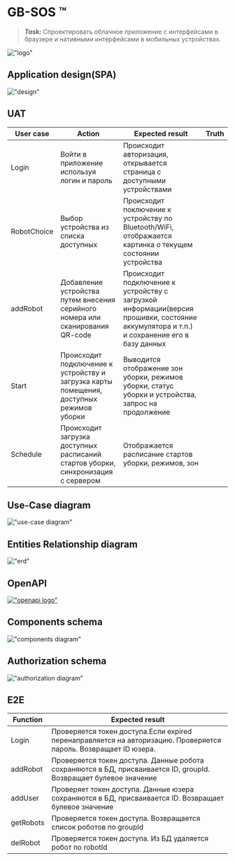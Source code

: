 # GB-SOS &trade;

> **_Task:_** Спроектировать облачное приложение с интерфейсами в браузере и нативными интерфейсами в мобильных устройствах.

!["logo"](./vacuum-cleaner-11.svg)

## Application design(SPA)

!["design"](./GB-SOS-UIX.png)

## UAT

|User case|Action|Expected result|Truth|
|---|---|---|---|
|Login|Войти в приложение используя логин и пароль|Происходит авторизация, открывается страница с доступными устройствами||
|RobotChoice|Выбор устройства из списка доступных|Происходит поключение к устройству по Bluetooth/WiFi, отображается картинка о текущем состоянии устройства||
|addRobot|Добавление устройства путем внесения серийного номера или сканирования QR-code|Происходит подключение к устройству с загрузкой информации(версия прошивки, состояние аккумулятора и т.п.) и сохранение его в базу данных||
|Start|Происходит подключение к устройству и загрузка карты помещения, доступных режимов уборки|Выводится отображение зон уборки, режимов уборки, статус уборки и устройства, запрос на продолжение||
|Schedule|Происходит загрузка доступных расписаний стартов уборки, синхронизация с сервером|Отображается расписание стартов уборки, режимов, зон||

## Use-Case diagram

!["use-case diagram"](GB-SOS-Use-Case.png)

## Entities Relationship diagram

!["erd"](./GB-SOS-DB.png)

## OpenAPI

[!["openapi logo"](./logo.svg)](./openapi.yaml)

## Components schema

!["components diagram"](./GB-SOS-Packages.png)

## Authorization schema

!["authorization diagram"](./GB-SOS-Authorization.png)

## E2E

|Function|Expected result|
|---|---|
|Login|Проверяется токен доступа.Если expired перенаправляется на авторизацию. Проверяется пароль. Возвращает ID юзера.
|addRobot|Проверяется токен доступа. Данные робота сохраняются в БД, присваивается ID, groupId. Возвращает булевое значение|
|addUser|Проверяет токен доступа. Данные юзера сохраняются в БД, присваивается ID. Возвращает булевое значение|
|getRobots|Проверяется токен доступа. Возвращается список роботов по groupId|
|delRobot|Проверяется токен доступа. Из БД удаляется робот по robotId|
